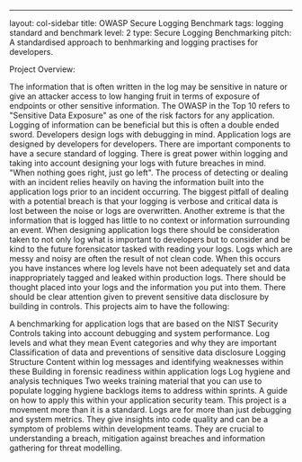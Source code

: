 ---

layout: col-sidebar
title: OWASP Secure Logging Benchmark
tags: logging standard and benchmark
level: 2
type: Secure Logging Benchmarking 
pitch: A standardised approach to benhmarking and logging practises for developers.


Project Overview:

The information that is often written in the log may be sensitive in nature or give an attacker access to low hanging fruit in terms of exposure of endpoints or other sensitive information. The OWASP in the Top 10 refers to "Sensitive Data Exposure" as one of the risk factors for any application. Logging of information can be beneficial but this is often a double ended sword. Developers design logs with debugging in mind. Application logs are designed by developers for developers. There are important components to have a secure standard of logging. There is great power within logging and taking into account designing your logs with future breaches in mind. "When nothing goes right, just go left". The process of detecting or dealing with an incident relies heavily on having the information built into the application logs prior to an incident occurring. The biggest pitfall of dealing with a potential breach is that your logging is verbose and critical data is lost between the noise or logs are overwritten. Another extreme is that the information that is logged has little to no context or information surrounding an event. When designing application logs there should be consideration taken to not only log what is important to developers but to consider and be kind to the future forensicator tasked with reading your logs. Logs which are messy and noisy are often the result of not clean code. When this occurs you have instances where log levels have not been adequately set and data inappropriately tagged and leaked within production logs. There should be thought placed into your logs and the information you put into them. There should be clear attention given to prevent sensitive data disclosure by building in controls. This projects aim to have the following:

A benchmarking for application logs that are based on the NIST Security Controls taking into account debugging and system performance.
Log levels and what they mean
Event categories and why they are important
Classification of data and preventions of sensitive data disclosure
Logging Structure
Content within log messages and identifying weaknesses within these
Building in forensic readiness within application logs
Log hygiene and analysis techniques
Two weeks training material that you can use to populate logging hygiene backlogs items to address within sprints.
A guide on how to apply this within your application security team.
This project is a movement more than it is a standard. Logs are for more than just debugging and system metrics. They give insights into code quality and can be a symptom of problems within development teams. They are crucial to understanding a breach, mitigation against breaches and information gathering for threat modelling.
